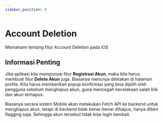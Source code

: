 ```yaml
---
sidebar_position: 8
---
```


# Account Deletion

Memahami tentang fitur Account Deletion pada iOS

## Informasi Penting

Jika aplikasi kita mempunyai fitur **Registrasi Akun**, maka kita harus membuat fitur **Delete Akun** juga. Biasanya menunya diletakan di halaman profile. Kita harus memberikan popup konfirmasi yang bisa dipilih oleh pengguna sebelum menghapus akun, guna mencegah kecelakaan salah klik dan akun terhapus.

Biasanya secara sistem Mobile akan melakukan Fetch API ke backend untuk menghapus akun, tetapi di backend tidak benar-benar dihapus, hanya diberi flagging saja. Sehingga akun tersebut tidak bisa login kembali.